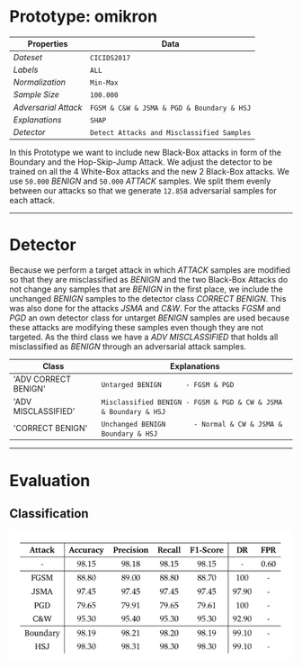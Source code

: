 # Prototype: omikron

| Properties      | Data    |
|---------------|-----------|
| *Dateset* | `CICIDS2017` |
| *Labels* | `ALL` |
| *Normalization* | `Min-Max` |
| *Sample Size* | `100.000`|
| *Adversarial Attack* | `FGSM & C&W & JSMA & PGD & Boundary & HSJ` |
| *Explanations* | `SHAP` |
| *Detector* | `Detect Attacks and Misclassified Samples` |

In this Prototype we want to include new Black-Box attacks in form of the Boundary and the Hop-Skip-Jump Attack. We adjust the detector to be trained on all the 4 White-Box attacks and the new 2 Black-Box attacks. We use `50.000` *BENIGN* and `50.000` *ATTACK* samples. We split them evenly between our attacks so that we generate `12.858` adversarial samples for each attack.

---
# Detector

Because we perform a target attack in which *ATTACK* samples are modified so that they are misclassified as *BENIGN* and the two Black-Box Attacks do not change any samples that are *BENIGN* in the first place, we include the unchanged *BENIGN* samples to the detector class *CORRECT BENIGN*. This was also done for the attacks *JSMA* and *C&W*. For the attacks *FGSM* and *PGD* an own detector class for untarget *BENIGN* samples are used because these attacks are modifying these samples even though they are not targeted. As the third class we have a *ADV MISCLASSIFIED* that holds all misclassified as *BENIGN* through an adversarial attack samples.

| **Class**               | **Explanations**                          |
|-------------------------|-------------------------------------------|
| 'ADV CORRECT BENIGN'    | `Untarged BENIGN      - FGSM & PGD      ` |
| 'ADV MISCLASSIFIED'     | `Misclassified BENIGN - FGSM & PGD & CW & JSMA & Boundary & HSJ      ` |
| 'CORRECT BENIGN'        | `Unchanged BENIGN       - Normal & CW & JSMA & Boundary & HSJ` |




---
# Evaluation

## Classification


![Classification Results](images/omikron/detector_result.png)
